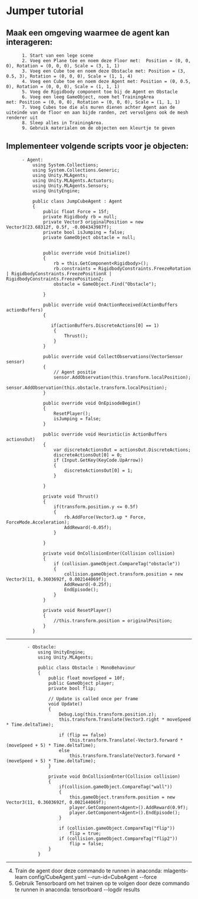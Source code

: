 # Jumper tutorial

## Maak een omgeving waarmee de agent kan interageren:
          1. Start van een lege scene 
          2. Voeg een Plane toe en noem deze Floor met:  Position = (0, 0, 0), Rotation = (0, 0, 0), Scale = (3, 1, 1) 
          3. Voeg een Cube toe en noem deze Obstacle met: Position = (3, 0.5, 3), Rotation = (0, 0, 0), Scale = (1, 1, 4)
          4. Voeg een Cube toe en noem deze Agent met: Position = (0, 0.5, 0), Rotation = (0, 0, 0), Scale = (1, 1, 1)
          5. Voeg de Rigidbody component toe bij de Agent en Obstacle
          6. Voeg een leeg GameObject, noem het TrainingArea met: Position = (0, 0, 0), Rotation = (0, 0, 0), Scale = (1, 1, 1) 
          7. Voeg Cubes toe die als muren dienen achter Agent aan de uiteinde van de floor en aan bijde randen, zet vervolgens ook de mesh renderer uit
          8. Sleep alles in TrainingArea. 
          9. Gebruik materialen om de objecten een kleurtje te geven

## Implementeer volgende scripts voor je objecten:
          - Agent:
              using System.Collections;
              using System.Collections.Generic;
              using Unity.MLAgents;
              using Unity.MLAgents.Actuators;
              using Unity.MLAgents.Sensors;
              using UnityEngine;

              public class JumpCubeAgent : Agent
              {
                  public float Force = 15f;
                  private Rigidbody rb = null;
                  private Vector3 originalPosition = new Vector3(23.68312f, 0.5f, -0.004343987f);
                  private bool isJumping = false;
                  private GameObject obstacle = null;


                  public override void Initialize()
                  {
                      rb = this.GetComponent<Rigidbody>();
                      rb.constraints = RigidbodyConstraints.FreezeRotation | RigidbodyConstraints.FreezePositionX | RigidbodyConstraints.FreezePositionZ;
                      obstacle = GameObject.Find("Obstacle");

                  }

                  public override void OnActionReceived(ActionBuffers actionBuffers)
                  { 

                     if(actionBuffers.DiscreteActions[0] == 1)
                      {
                          Thrust();
                      }
                  }

                  public override void CollectObservations(VectorSensor sensor)
                  {
                      // Agent positie   
                      sensor.AddObservation(this.transform.localPosition);
                      sensor.AddObservation(this.obstacle.transform.localPosition);
                  }

                  public override void OnEpisodeBegin()
                  {
                      ResetPlayer();
                      isJumping = false;
                  }

                  public override void Heuristic(in ActionBuffers actionsOut)
                  {
                      var discreteActionsOut = actionsOut.DiscreteActions;
                      discreteActionsOut[0] = 0;
                      if (Input.GetKey(KeyCode.UpArrow))
                      {
                          discreteActionsOut[0] = 1;
                      }

                  }

                  private void Thrust()
                  {
                      if(transform.position.y <= 0.5f)
                      {
                          rb.AddForce(Vector3.up * Force, ForceMode.Acceleration);
                          AddReward(-0.05f);
                      }

                  }

                  private void OnCollisionEnter(Collision collision)
                  {
                      if (collision.gameObject.CompareTag("obstacle"))
                      {
                          collision.gameObject.transform.position = new Vector3(11, 0.3603692f, 0.002144069f);
                          AddReward(-0.25f);
                          EndEpisode();
                      }
                  }

                  private void ResetPlayer()
                  {
                      //this.transform.position = originalPosition;
                  }
              }
________________________________________________________________________________________
            
            - Obstacle:
                using UnityEngine;
                using Unity.MLAgents;

                public class Obstacle : MonoBehaviour
                {
                    public float moveSpeed = 10f;
                    public GameObject player;
                    private bool flip;

                    // Update is called once per frame
                    void Update()
                    {
                        Debug.Log(this.transform.position.z);
                        this.transform.Translate(Vector3.right * moveSpeed * Time.deltaTime);

                        if (flip == false)
                            this.transform.Translate(-Vector3.forward * (moveSpeed + 5) * Time.deltaTime);
                        else
                            this.transform.Translate(Vector3.forward * (moveSpeed + 5) * Time.deltaTime);
                    }

                    private void OnCollisionEnter(Collision collision)
                    {
                        if(collision.gameObject.CompareTag("wall"))
                        {
                            this.gameObject.transform.position = new Vector3(11, 0.3603692f, 0.002144069f);
                            player.GetComponent<Agent>().AddReward(0.9f);
                            player.GetComponent<Agent>().EndEpisode();
                        }

                        if (collision.gameObject.CompareTag("flip"))
                            flip = true;
                        if (collision.gameObject.CompareTag("flip2"))
                            flip = false;
                    }
                }
_____________________________________________________________________________________________

4.	Train de agent door deze commando te runnen in anaconda: mlagents-learn config/CubeAgent.yaml --run-id=CubeAgent --force
5.	Gebruik Tensorboard om het trainen op te volgen door deze commando te runnen in anaconda: tensorboard --logdir results
